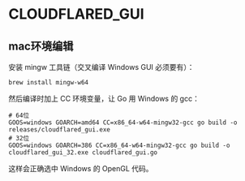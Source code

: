 # CLOUDFLARED_GUI


## mac环境编辑

安装 mingw 工具链（交叉编译 Windows GUI 必须要有）：

```
brew install mingw-w64
```
然后编译时加上 CC 环境变量，让 Go 用 Windows 的 gcc：

```
# 64位
GOOS=windows GOARCH=amd64 CC=x86_64-w64-mingw32-gcc go build -o releases/cloudflared_gui.exe 
# 32位
GOOS=windows GOARCH=386 CC=x86_64-w64-mingw32-gcc go build -o cloudflared_gui_32.exe cloudflared_gui.go

```
这样会正确选中 Windows 的 OpenGL 代码。

